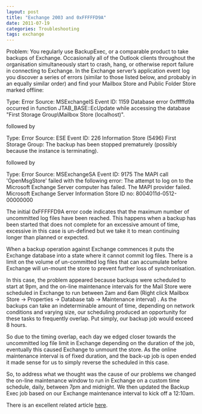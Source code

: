 ```yaml
---
layout: post
title: "Exchange 2003 and 0xFFFFFD9A"
date: 2011-07-19
categories: Troubleshooting
tags: exchange
---
```


Problem: You regularly use BackupExec, or a comparable product to take backups of Exchange. Occasionally all of the Outlook clients throughout the organisation simultaneously start to crash, hang, or otherwise report failure in connecting to Exchange. In the Exchange server’s application event log you discover a series of errors (similar to those listed below, and probably in an equally similar order) and find your Mailbox Store and Public Folder Store marked offline:

Type: Error
Source: MSExchangeIS
Event ID: 1159
Database error 0xfffffd9a occurred in function JTAB_BASE::EcUpdate while accessing the database "First Storage Group\Mailbox Store (localhost)".

followed by

Type: Error
Source: ESE
Event ID: 226
Information Store (5496) First Storage Group: The backup has been stopped prematurely (possibly because the instance is terminating).

followed by

Type: Error
Source: MSExchangeSA
Event ID: 9175
The MAPI call 'OpenMsgStore' failed with the following error: The attempt to log on to the Microsoft Exchange Server computer has failed. The MAPI provider failed. Microsoft Exchange Server Information Store ID no: 8004011d-0512-00000000

The initial 0xFFFFFD9A error code indicates that the maximum number of uncommitted log files have been reached.  This happens when a backup has been started that does not complete for an excessive amount of time, excessive in this case is un-defined but we take it to mean continuing longer than planned or expected.

When a backup operation against Exchange commences it puts the Exchange database into a state where it cannot commit log files. There is a limit on the volume of un-committed log files that can accumulate before Exchange will un-mount the store to prevent further loss of synchronisation.

In this case, the problem appeared because backups were scheduled to start at 9pm, and the on-line maintenance intervals for the Mail Store were scheduled in Exchange to run between 2am and 6am (Right click Mailbox Store -> Properties -> Database tab -> Maintenance interval) . As the backups can take an indeterminable amount of time, depending on network conditions and varying size, our scheduling produced an opportunity for these tasks to frequently overlap. Put simply, our backup job would exceed 8 hours.

So due to the timing overlap, each day we edged closer towards the uncommitted log file limit in Exchange depending on the duration of the job, eventually this caused Exchange to unmount the store. As the online maintenance interval is of fixed duration, and the back-up job is open ended it made sense for us to simply reverse the scheduled in this case.

So, to address what we thought was the cause of our problems we changed the on-line maintenance window to run in Exchange on a custom time schedule, daily, between 7pm and midnight. We then updated the Backup Exec job based on our Exchange maintenance interval to kick off a 12:10am.

There is an excellent related article [here][windowsitpro].

[windowsitpro]: http://www.windowsitpro.com/article/email/finding-the-cause-of-event-id-1159